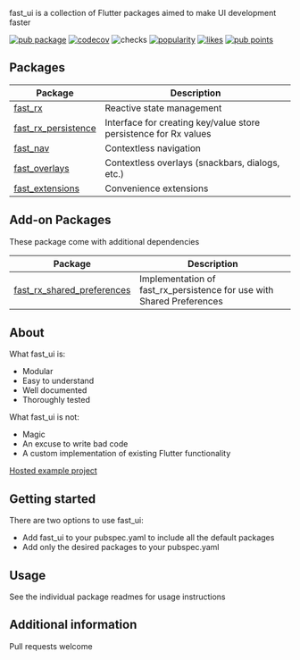 fast_ui is a collection of Flutter packages aimed to make UI development faster

[![pub package](https://img.shields.io/pub/v/fast_ui)](https://pub.dev/packages/fast_ui)
[![codecov](https://img.shields.io/codecov/c/github/Rexios80/fast_ui/master)](https://codecov.io/gh/Rexios80/fast_ui)
![checks](https://img.shields.io/github/checks-status/Rexios80/fast_ui/master)
[![popularity](https://img.shields.io/pub/popularity/fast_ui)](https://pub.dev/packages/fast_ui/score)
[![likes](https://img.shields.io/pub/likes/fast_ui)](https://pub.dev/packages/fast_ui/score)
[![pub points](https://img.shields.io/pub/points/fast_ui)](https://pub.dev/packages/fast_ui/score)

## Packages

| Package                                                             | Description                                                      |
| ------------------------------------------------------------------- | ---------------------------------------------------------------- |
| [fast_rx](https://pub.dev/packages/fast_rx)                         | Reactive state management                                        |
| [fast_rx_persistence](https://pub.dev/packages/fast_rx_persistence) | Interface for creating key/value store persistence for Rx values |
| [fast_nav](https://pub.dev/packages/fast_nav)                       | Contextless navigation                                           |
| [fast_overlays](https://pub.dev/packages/fast_overlays)             | Contextless overlays (snackbars, dialogs, etc.)                  |
| [fast_extensions](https://pub.dev/packages/fast_extensions)         | Convenience extensions                                           |

## Add-on Packages

These package come with additional dependencies

| Package                                                                           | Description                                                           |
| --------------------------------------------------------------------------------- | --------------------------------------------------------------------- |
| [fast_rx_shared_preferences](https://pub.dev/packages/fast_rx_shared_preferences) | Implementation of fast_rx_persistence for use with Shared Preferences |


## About
What fast_ui is:
- Modular
- Easy to understand
- Well documented
- Thoroughly tested

What fast_ui is not:
- Magic
- An excuse to write bad code
- A custom implementation of existing Flutter functionality

[Hosted example project](https://fast-ui.rexios.dev)

## Getting started
There are two options to use fast_ui:
- Add fast_ui to your pubspec.yaml to include all the default packages
- Add only the desired packages to your pubspec.yaml

## Usage
See the individual package readmes for usage instructions

## Additional information
Pull requests welcome
